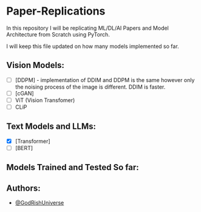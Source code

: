 # Paper-Replications

In this repository I will be replicating ML/DL/AI Papers and Model Architecture from Scratch using PyTorch. 

I will keep this file updated on how many models implemented so far. 

## Vision Models:

* [ ] [DDPM] - implementation of DDIM and DDPM is the same however only the noising process of the image is different. DDIM is faster.
* [ ] [cGAN]
* [ ] ViT (Vision Transfomer)
* [ ] CLiP

## Text Models and LLMs:

* [X] [Transformer]
* [ ] [BERT]

## Models Trained and Tested So far:

## Authors:

- [@GodRishUniverse](https://github.com/GodRishUniverse)
